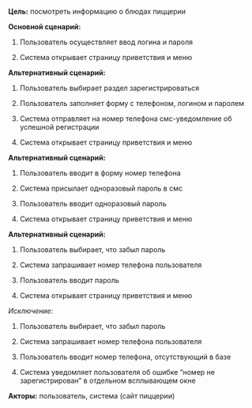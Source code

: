 **Цель:** посмотреть информацию о блюдах пиццерии

**Основной сценарий:**

1.  Пользователь осуществляет ввод логина и пароля
    
2.  Система открывает страницу приветствия и меню
    

**Альтернативный сценарий:**

1.  Пользователь выбирает раздел зарегистрироваться
    
2.  Пользователь заполняет форму с телефоном, логином и паролем
    
3.  Система отправляет на номер телефона смс-уведомление об успешной регистрации
    
4.  Система открывает страницу приветствия и меню
    

**Альтернативный сценарий:**

1.  Пользователь вводит в форму номер телефона
    
2.  Система присылает одноразовый пароль в смс
    
3.  Пользователь вводит одноразовый пароль
    
4.  Система открывает страницу приветствия и меню
    

**Альтернативный сценарий:**

1.  Пользователь выбирает, что забыл пароль
    
2.  Система запрашивает номер телефона пользователя
    
3.  Пользователь вводит пароль
    
4.  Система открывает страницу приветствия и меню
    

_Исключение:_

1.  Пользователь выбирает, что забыл пароль
    
2.  Система запрашивает номер телефона пользователя
    
3.  Пользователь вводит номер телефона, отсутствующий в базе
    
4.  Система уведомляет пользователя об ошибке “номер не зарегистрирован” в отдельном всплывающем окне
    

**Акторы:** пользователь, система (сайт пиццерии)